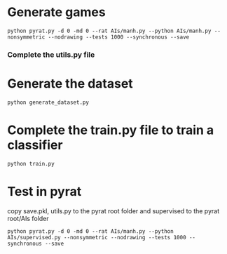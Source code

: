 # Generate games

```
python pyrat.py -d 0 -md 0 --rat AIs/manh.py --python AIs/manh.py --nonsymmetric --nodrawing --tests 1000 --synchronous --save
```

### Complete the utils.py file


# Generate the dataset

```
python generate_dataset.py
```


# Complete the train.py file to train a classifier

```
python train.py
```

# Test in pyrat

copy save.pkl, utils.py to the pyrat root folder and supervised to the pyrat root/AIs folder

```
python pyrat.py -d 0 -md 0 --rat AIs/manh.py --python AIs/supervised.py --nonsymmetric --nodrawing --tests 1000 --synchronous --save
```
